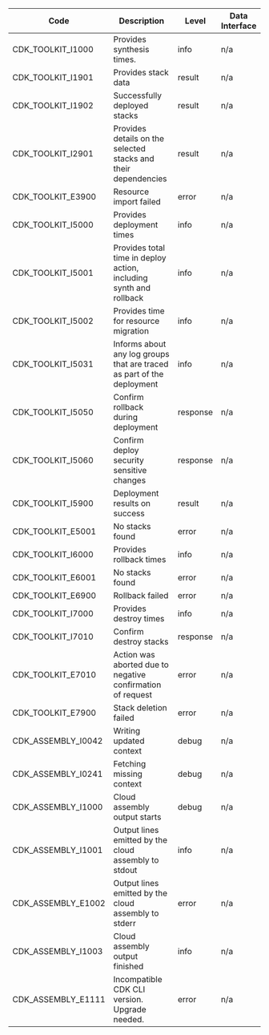 | Code | Description | Level | Data Interface |
|------|-------------| ----- | -------------- |
| CDK_TOOLKIT_I1000 | Provides synthesis times. | info | n/a |
| CDK_TOOLKIT_I1901 | Provides stack data | result | n/a |
| CDK_TOOLKIT_I1902 | Successfully deployed stacks | result | n/a |
| CDK_TOOLKIT_I2901 | Provides details on the selected stacks and their dependencies | result | n/a |
| CDK_TOOLKIT_E3900 | Resource import failed | error | n/a |
| CDK_TOOLKIT_I5000 | Provides deployment times | info | n/a |
| CDK_TOOLKIT_I5001 | Provides total time in deploy action, including synth and rollback | info | n/a |
| CDK_TOOLKIT_I5002 | Provides time for resource migration | info | n/a |
| CDK_TOOLKIT_I5031 | Informs about any log groups that are traced as part of the deployment | info | n/a |
| CDK_TOOLKIT_I5050 | Confirm rollback during deployment | response | n/a |
| CDK_TOOLKIT_I5060 | Confirm deploy security sensitive changes | response | n/a |
| CDK_TOOLKIT_I5900 | Deployment results on success | result | n/a |
| CDK_TOOLKIT_E5001 | No stacks found | error | n/a |
| CDK_TOOLKIT_I6000 | Provides rollback times | info | n/a |
| CDK_TOOLKIT_E6001 | No stacks found | error | n/a |
| CDK_TOOLKIT_E6900 | Rollback failed | error | n/a |
| CDK_TOOLKIT_I7000 | Provides destroy times | info | n/a |
| CDK_TOOLKIT_I7010 | Confirm destroy stacks | response | n/a |
| CDK_TOOLKIT_E7010 | Action was aborted due to negative confirmation of request | error | n/a |
| CDK_TOOLKIT_E7900 | Stack deletion failed | error | n/a |
| CDK_ASSEMBLY_I0042 | Writing updated context | debug | n/a |
| CDK_ASSEMBLY_I0241 | Fetching missing context | debug | n/a |
| CDK_ASSEMBLY_I1000 | Cloud assembly output starts | debug | n/a |
| CDK_ASSEMBLY_I1001 | Output lines emitted by the cloud assembly to stdout | info | n/a |
| CDK_ASSEMBLY_E1002 | Output lines emitted by the cloud assembly to stderr | error | n/a |
| CDK_ASSEMBLY_I1003 | Cloud assembly output finished | info | n/a |
| CDK_ASSEMBLY_E1111 | Incompatible CDK CLI version. Upgrade needed. | error | n/a |
